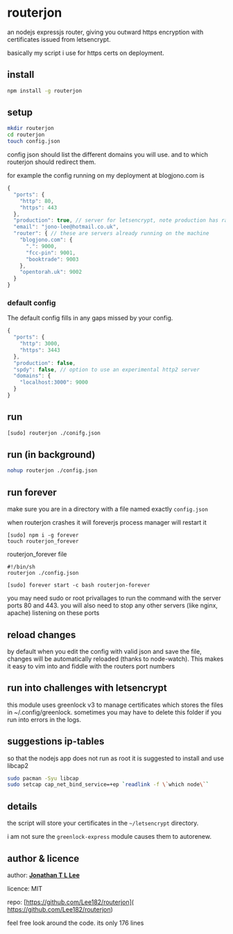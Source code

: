 # routerjon
an nodejs expressjs router, giving you outward https encryption with certificates issued from letsencrypt.

basically my script i use for https certs on deployment.

## install
```bash
npm install -g routerjon
```

## setup
```bash
mkdir routerjon
cd routerjon
touch config.json
```
config json should list the different domains you will use. and to which routerjon should redirect them.

for example the config running on my deployment at blogjono.com is
```js
{
  "ports": {
    "http": 80,
    "https": 443
  },
  "production": true, // server for letsencrypt, note production has rate limit
  "email": "jono-lee@hotmail.co.uk",
  "router": { // these are servers already running on the machine
    "blogjono.com": {
      ".": 9000,
      "fcc-pin": 9001,
      "booktrade": 9003
    },
    "opentorah.uk": 9002
  }
}
```
### default config
The default config fills in any gaps missed by your config.
```js
{
  "ports": {
    "http": 3000,
    "https": 3443
  },
  "production": false,
  "spdy": false, // option to use an experimental http2 server
  "domains": {
    "localhost:3000": 9000
  }
}
```


## run
```bash
[sudo] routerjon ./conifg.json
```
## run (in background)
```bash
nohup routerjon ./config.json
```
## run forever
make sure you are in a directory with a file named exactly ```config.json```

when routerjon crashes it will foreverjs process manager will restart it

```
[sudo] npm i -g forever
touch routerjon_forever
```
routerjon_forever file
```
#!/bin/sh
routerjon ./config.json
```
```
[sudo] forever start -c bash routerjon-forever
```
you may need sudo or root privallages to run the command with the server ports 80 and 443. you will also need to stop any other servers (like nginx, apache) listening on these ports

## reload changes
by default when you edit the config with valid json and save the file, changes will be automatically reloaded (thanks to node-watch). This makes it easy to vim into and fiddle with the routers port numbers

## run into challenges with letsencrypt
this module uses greenlock v3 to manage certificates which stores the files in ~/.config/greenlock. sometimes you may have to delete this folder if you run into errors in the logs.


## suggestions ip-tables
so that the nodejs app does not run as root it is suggested to install and use libcap2
```sh
sudo pacman -Syu libcap
sudo setcap cap_net_bind_service=+ep `readlink -f \`which node\``
```

## details
the script will store your certificates in the ```~/letsencrypt``` directory.

i am not sure the ```greenlock-express``` module causes them to autorenew.

## author & licence
author: **[Jonathan T L Lee](https://github.com/Lee182)**

licence: MIT

repo: [https://github.com/Lee182/routerjon]( https://github.com/Lee182/routerjon)

feel free look around the code. its only 176 lines

